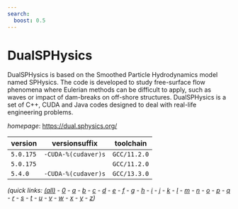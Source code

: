 ```yaml
---
search:
  boost: 0.5
---
```

# DualSPHysics

DualSPHysics is based on the Smoothed Particle Hydrodynamics model named SPHysics.   The code is developed to study free-surface flow phenomena where Eulerian methods  can be difficult to apply, such as waves or impact of dam-breaks on off-shore  structures. DualSPHysics is a set of C++, CUDA and Java codes designed to deal  with real-life engineering problems.

*homepage*: <https://dual.sphysics.org/>

version | versionsuffix | toolchain
--------|---------------|----------
``5.0.175`` | ``-CUDA-%(cudaver)s`` | ``GCC/11.2.0``
``5.0.175`` |  | ``GCC/11.2.0``
``5.4.0`` | ``-CUDA-%(cudaver)s`` | ``GCC/13.3.0``


*(quick links: [(all)](../index.md) - [0](../0/index.md) - [a](../a/index.md) - [b](../b/index.md) - [c](../c/index.md) - [d](../d/index.md) - [e](../e/index.md) - [f](../f/index.md) - [g](../g/index.md) - [h](../h/index.md) - [i](../i/index.md) - [j](../j/index.md) - [k](../k/index.md) - [l](../l/index.md) - [m](../m/index.md) - [n](../n/index.md) - [o](../o/index.md) - [p](../p/index.md) - [q](../q/index.md) - [r](../r/index.md) - [s](../s/index.md) - [t](../t/index.md) - [u](../u/index.md) - [v](../v/index.md) - [w](../w/index.md) - [x](../x/index.md) - [y](../y/index.md) - [z](../z/index.md))*

